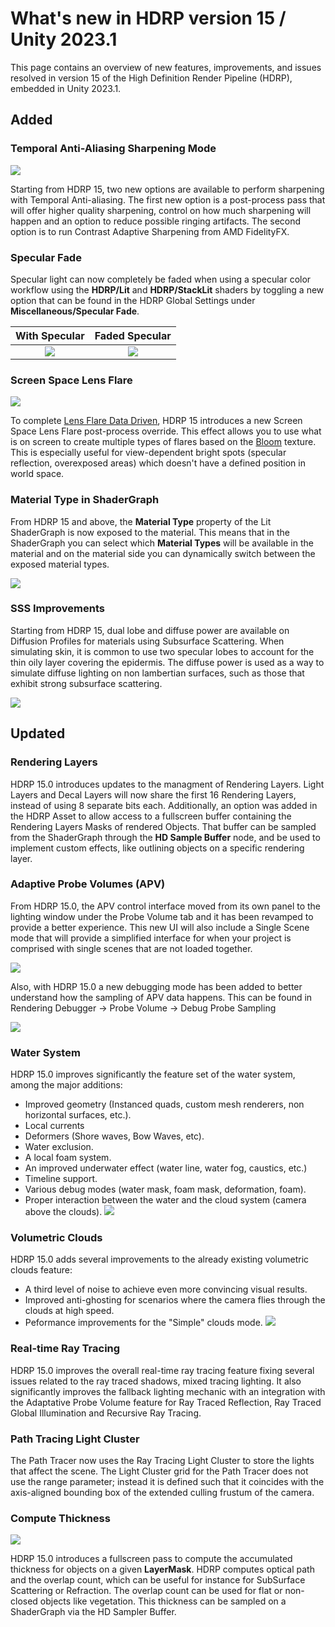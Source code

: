 # What's new in HDRP version 15 / Unity 2023.1

This page contains an overview of new features, improvements, and issues resolved in version 15 of the High Definition Render Pipeline (HDRP), embedded in Unity 2023.1.

## Added

### Temporal Anti-Aliasing Sharpening Mode
![](Images/TAA-Sharpening-header.png)

Starting from HDRP 15, two new options are available to perform sharpening with Temporal Anti-aliasing. The first new option is a post-process pass that will offer higher quality sharpening, control on how much sharpening will happen and an option to reduce possible ringing artifacts. The second option is to run Contrast Adaptive Sharpening from AMD FidelityFX.

### Specular Fade

Specular light can now completely be faded when using a specular color workflow using the **HDRP/Lit** and **HDRP/StackLit** shaders by toggling a new option that can be found in the HDRP Global Settings under **Miscellaneous/Specular Fade**.

|        With Specular         |        Faded Specular        |
|:----------------------------:|:----------------------------:|
| ![](Images/WithSpecular.png) | ![](Images/KillSpecular.png) |

### Screen Space Lens Flare
![](Images/ScreenSpaceLensFlare-header.png)

To complete [Lens Flare Data Driven](shared/lens-flare/lens-flare-component.md), HDRP 15 introduces a new Screen Space Lens Flare post-process override.
This effect allows you to use what is on screen to create multiple types of flares based on the [Bloom](Post-Processing-Bloom.md) texture. This is especially useful for view-dependent bright spots (specular reflection, overexposed areas) which doesn't have a defined position in world space.

### Material Type in ShaderGraph

From HDRP 15 and above, the **Material Type** property of the Lit ShaderGraph is now exposed to the material. This means that in the ShaderGraph you can select which **Material Types** will be available in the material and on the material side you can dynamically switch between the exposed material types.

![](Images/ExposedMaterialType.png)

### SSS Improvements

Starting from HDRP 15, dual lobe and diffuse power are available on Diffusion Profiles for materials using Subsurface Scattering.
When simulating skin, it is common to use two specular lobes to account for the thin oily layer covering the epidermis.
The diffuse power is used as a way to simulate diffuse lighting on non lambertian surfaces, such as those that exhibit strong subsurface scattering.

![](Images/profile_dual_lobe.png)

## Updated

### Rendering Layers

HDRP 15.0 introduces updates to the managment of Rendering Layers. Light Layers and Decal Layers will now share the first 16 Rendering Layers, instead of using 8 separate bits each.
Additionally, an option was added in the HDRP Asset to allow access to a fullscreen buffer containing the Rendering Layers Masks of rendered Objects. That buffer can be sampled from the ShaderGraph through the __HD Sample Buffer__ node, and be used to implement custom effects, like outlining objects on a specific rendering layer.

### Adaptive Probe Volumes (APV)

From HDRP 15.0, the APV control interface moved from its own panel to the lighting window under the Probe Volume tab and it has been revamped to provide a better experience. This new UI will also include a Single Scene mode that will provide a simplified interface for when your project is comprised with single scenes that are not loaded together.

![](Images/APVUX.PNG)

Also, with HDRP 15.0 a new debugging mode has been added to better understand how the sampling of APV data happens. This can be found in Rendering Debugger -> Probe Volume -> Debug Probe Sampling

![](Images/APVSamplingDebug.png)

### Water System

HDRP 15.0 improves significantly the feature set of the water system, among the major additions:
- Improved geometry (Instanced quads, custom mesh renderers, non horizontal surfaces, etc.).
- Local currents
- Deformers (Shore waves, Bow Waves, etc).
- Water exclusion.
- A local foam system.
- An improved underwater effect (water line, water fog, caustics, etc.)
- Timeline support.
- Various debug modes (water mask, foam mask, deformation, foam).
- Proper interaction between the water and the cloud system (camera above the clouds).
![](Images/Water2023-1.png)


### Volumetric Clouds

HDRP 15.0 adds several improvements to the already existing volumetric clouds feature:
- A third level of noise to achieve even more convincing visual results.
- Improved anti-ghosting for scenarios where the camera flies through the clouds at high speed.
- Peformance improvements for the "Simple" clouds mode.
![](Images/Volumetric-Clouds-2023-1.png)

### Real-time Ray Tracing

HDRP 15.0 improves the overall real-time ray tracing feature fixing several issues related to the ray traced shadows, mixed tracing lighting. It also significantly improves the fallback lighting mechanic with an integration with the Adaptative Probe Volume feature for Ray Traced Reflection, Ray Traced Global Illumination and Recursive Ray Tracing.

### Path Tracing Light Cluster

The Path Tracer now uses the Ray Tracing Light Cluster to store the lights that affect the scene. The Light Cluster grid for the Path Tracer does not use the range parameter; instead it is defined such that it coincides with the axis-aligned bounding box of the extended culling frustum of the camera.

### Compute Thickness

![](Images/WhatsNew15_ComputeThickness.png)

HDRP 15.0 introduces a fullscreen pass to compute the accumulated thickness for objects on a given **LayerMask**. HDRP computes optical path and the overlap count, which can be useful for instance for SubSurface Scattering or Refraction. The overlap count can be used for flat or non-closed objects like vegetation. This thickness can be sampled on a ShaderGraph via the HD Sampler Buffer.
